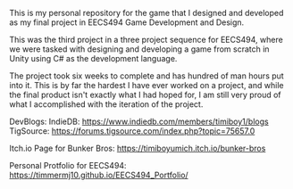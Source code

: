 This is my personal repository for the game that I designed and developed as my final project in EECS494 Game Development and Design. 

This was the third project in a three project sequence for EECS494, where we were tasked with designing and developing a game from scratch in Unity using C# as the development language.

The project took six weeks to complete and has hundred of man hours put into it. This is by far the hardest I have ever worked on a project, and while the final product isn't exactly what I had hoped for, I am still very proud of what I accomplished with the iteration of the project. 

DevBlogs:
IndieDB: https://www.indiedb.com/members/timiboy1/blogs
TigSource: https://forums.tigsource.com/index.php?topic=75657.0

Itch.io Page for Bunker Bros:
https://timiboyumich.itch.io/bunker-bros

Personal Protfolio for EECS494:
https://timmermj10.github.io/EECS494_Portfolio/

